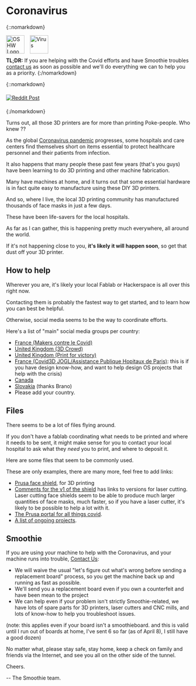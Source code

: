 
# Coronavirus

{::nomarkdown}
<sl-alert variant="warning" open>
  <sl-icon slot="icon" name="exclamation-triangle"></sl-icon>
  <div style="display:flex;align-items:center;gap:15px;margin-bottom:10px;">
    <img src="/images/oshw-logo.png" alt="OSHW Logo" style="width:50px;height:50px;">
    <img src="/images/virus.png" alt="Virus" style="width:50px;height:50px;">
  </div>
  <strong>TL;DR:</strong> If you are helping with the Covid efforts and have Smoothie troubles <a href="mailto:wolf.arthur@gmail.com">contact us</a> as soon as possible and we'll do everything we can to help you as a priority.
</sl-alert>
{:/nomarkdown}

{::nomarkdown}
<a href="/images/rzhn6hvvwxq41.jpg">
  <img src="/images/rzhn6hvvwxq41.jpg" alt="Reddit Post" style="display:block;margin:20px auto;min-width:640px;max-width:100%;height:auto;"/>
</a>
{:/nomarkdown}

Turns out, all those 3D printers are for more than printing Poke-people. Who knew ??

As the global [Coronavirus pandemic](https://en.wikipedia.org/wiki/2019%E2%80%9320_coronavirus_pandemic) progresses, some hospitals and care centers find themselves short on items essential to protect healthcare personnel and their patients from infection.

It also happens that many people these past few years (that's you guys) have been learning to do 3D printing and other machine fabrication.

Many have machines at home, and it turns out that some essential hardware is in fact quite easy to manufacture using these DIY 3D printers.

And so, where I live, the local 3D printing community has manufactured thousands of face masks in just a few days.

These have been life-savers for the local hospitals.

As far as I can gather, this is happening pretty much everywhere, all around the world.

If it's not happening close to you, **it's likely it will happen soon**, so get that dust off your 3D printer.

## How to help

Wherever you are, it's likely your local Fablab or Hackerspace is all over this right now.

Contacting them is probably the fastest way to get started, and to learn how you can best be helpful.

Otherwise, social media seems to be the way to coordinate efforts.

Here's a list of "main" social media groups per country:

- [France (Makers contre le Covid)](https://www.facebook.com/groups/1120744844933688/)
- [United Kingdom (3D Crowd)](https://www.prusaprinters.org/group/3dcrowd-uk-mb5KPRn)
- [United Kingdom (Print for victory)](http://printforvictory.org/)
- [France (Covid3D JOGL/Assistance Publique Hopitaux de Paris)](https://covid3d.org/): this is if you have design know-how, and want to help design OS projects that help with the crisis)
- [Canada](covidstop.ca)
- [Slovakia](https://pomoznemocnici.sk/) (thanks Brano)
- Please add your country.

## Files

There seems to be a lot of files flying around.

If you don't have a fablab coordinating what needs to be printed and where it needs to be sent, it might make sense for you to contact your local hospital to ask what they *need* you to print, and where to deposit it.

Here are some files that seem to be commonly used.

These are only examples, there are many more, feel free to add links:
- [Prusa face shield](https://www.prusaprinters.org/prints/26708-prusa-protective-face-shield-rc2-with-covered-brow), for 3D printing
- [Comments for the v1 of the shield](https://www.prusaprinters.org/prints/25857-protective-face-shield-rc1/comments) has links to versions for laser cutting. Laser cutting face shields seem to be able to produce much larger quantities of face masks, much faster, so if you have a laser cutter, it's likely to be possible to help a lot with it.
- [The Prusa portal for all things covid](https://www.prusa3d.com/covid19/).
- [A list of ongoing projects](https://docs.google.com/spreadsheets/d/1jpDEPTE5adj8FiwWpyOaMbNJOsyynJKzqXmpooCHnog/edit#gid=0).

## Smoothie

If you are using your machine to help with the Coronavirus, and your machine runs into trouble, [Contact Us](mailto:wolf.arthur@gmail.com):

- We will waive the usual "let's figure out what's wrong before sending a replacement board" process, so you get the machine back up and running as fast as possible.
- We'll send you a replacement board even if you own a counterfeit and have been mean to the project
- We can help even if your problem isn't strictly Smoothie-related, we have lots of spare parts for 3D printers, laser cutters and CNC mills, and lots of know-how to help you troubleshoot issues.

(note: this applies even if your board isn't a smoothieboard. and this is valid until I run out of boards at home, I've sent 6 so far (as of April 8), I still have a good dozen)

No matter what, please stay safe, stay home, keep a check on family and friends via the Internet, and see you all on the other side of the tunnel.

Cheers.

-- The Smoothie team.
